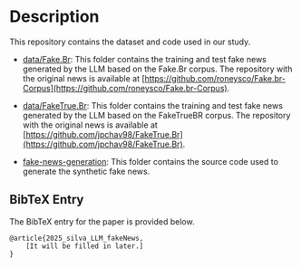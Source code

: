 # Description

This repository contains the dataset and code used in our study.

- [data/Fake.Br](./data/Fake.Br): This folder contains the training and test fake news generated by the LLM based on the Fake.Br corpus. The repository with the original news is available at [https://github.com/roneysco/Fake.br-Corpus](https://github.com/roneysco/Fake.br-Corpus).

- [data/FakeTrue.Br](./data/FakeTrue.Br): This folder contains the training and test fake news generated by the LLM based on the FakeTrueBR corpus. The repository with the original news is available at [https://github.com/jpchav98/FakeTrue.Br](https://github.com/jpchav98/FakeTrue.Br).

- [fake-news-generation](./fake-news-generation): This folder contains the source code used to generate the synthetic fake news.

## BibTeX Entry

The BibTeX entry for the paper is provided below.

```
@article{2025_silva_LLM_fakeNews,
    [It will be filled in later.]
}
```
